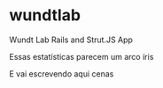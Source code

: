 wundtlab
========

Wundt Lab Rails and Strut.JS App


Essas estatísticas parecem um arco íris 

E vai escrevendo aqui cenas
